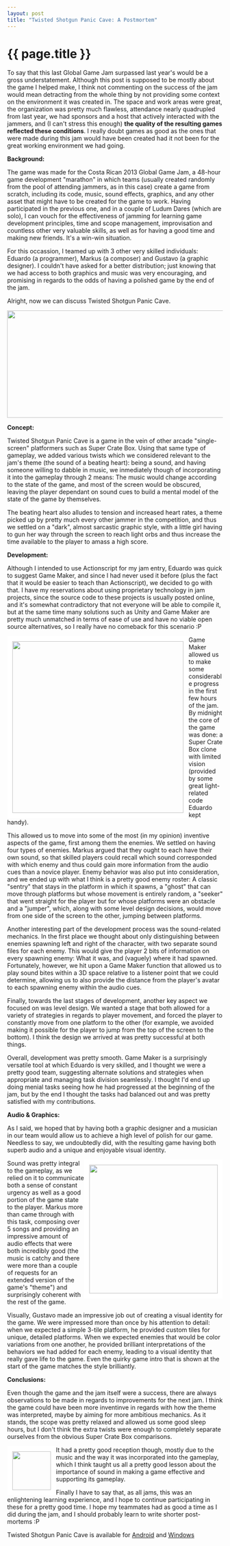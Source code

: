 ```yaml
---
layout: post
title: "Twisted Shotgun Panic Cave: A Postmortem"
---
```


{{ page.title }}
================

To say that this last Global Game Jam surpassed last year's would be a gross understatement. Although this post is supposed to be mostly about the game I helped make, I think not commenting on the success of the jam would mean detracting from the whole thing by not providing some context on the environment it was created in. The space and work areas were great, the organization was pretty much flawless, attendance nearly quadrupled from last year, we had sponsors and a host that actively interacted with the jammers, and (I can't stress this enough) <b>the quality of the resulting games reflected these conditions</b>. I really doubt games as good as the ones that were made during this jam would have been created had it not been for the great working environment we had going.

<strong>Background:</strong>

The game was made for the Costa Rican 2013 Global Game Jam, a 48-hour game development "marathon" in which teams (usually created randomly from the pool of attending jammers, as in this case) create a game from scratch, including its code, music, sound effects, graphics, and any other asset that might have to be created for the game to work. Having participated in the previous one, and in a couple of Ludum Dares (which are solo), I can vouch for the effectiveness of jamming for learning game development principles, time and scope management, improvisation and countless other very valuable skills, as well as for having a good time and making new friends. It's a win-win situation.

For this occassion, I teamed up with 3 other very skilled individuals: Eduardo (a programmer), Markus (a composer) and Gustavo (a graphic designer). I couldn't have asked for a better distribution; just knowing that we had access to both graphics and music was very encouraging, and promising in regards to the odds of having a polished game by the end of the jam.

Alright, now we can discuss Twisted Shotgun Panic Cave.

<center><img src="http://globalgamejam.org/sites/default/files/styles/large/public/screenshots/2013/Funciones.png" alt="" width="510" height="250" /></center>

<strong>Concept:</strong>

Twisted Shotgun Panic Cave is a game in the vein of other arcade "single-screen" platformers such as Super Crate Box. Using that same type of gameplay, we added various twists which we considered relevant to the jam's theme (the sound of a beating heart): being a sound, and having someone willing to dabble in music, we inmediately though of incorporating it into the gameplay through 2 means: The music would change according to the state of the game, and most of the screen would be obscured, leaving the player dependant on sound cues to build a mental model of the state of the game by themselves.

The beating heart also alludes to tension and increased heart rates, a theme picked up by pretty much every other jammer in the competition, and thus we settled on a "dark", almost sarcastic graphic style, with a little girl having to gun her way through the screen to reach light orbs and thus increase the time available to the player to amass a high score.

<strong>Development:</strong>

Although I intended to use Actionscript for my jam entry, Eduardo was quick to suggest Game Maker, and since I had never used it before (plus the fact that it would be easier to teach than Actionscript), we decided to go with that. I have my reservations about using proprietary technology in jam projects, since the source code to these projects is usually posted online, and it's somewhat contradictory that not everyone will be able to compile it, but at the same time many solutions such as Unity and Game Maker are pretty much unmatched in terms of ease of use and have no viable open source alternatives, so I really have no comeback for this scenario :P

<img style="float:left; border:12px solid white" src="http://globalgamejam.org/sites/default/files/styles/large/public/P1271207.JPG" width="400" class="alignleft" />

Game Maker allowed us to make some considerable progress in the first few hours of the jam. By midnight the core of the game was done: a Super Crate Box clone with limited vision (provided by some great light-related code Eduardo kept handy).

This allowed us to move into some of the most (in my opinion) inventive aspects of the game, first among them the enemies. We settled on having four types of enemies. Markus argued that they ought to each have their own sound, so that skilled players could recall which sound corresponded with which enemy and thus could gain more information from the audio cues than a novice player. Enemy behavior was also put into consideration, and we ended up with what I think is a pretty good enemy roster: A classic "sentry" that stays in the platform in which it spawns, a "ghost" that can move through platforms but whose movement is entirely random, a "seeker" that went straight for the player but for whose platforms were an obstacle and a "jumper", which, along with some level design decisions, would move from one side of the screen to the other, jumping between platforms.

Another interesting part of the development process was the sound-related mechanics. In the first place we thought about only distinguishing between enemies spawning left and right of the character, with two separate sound files for each enemy. This would give the player 2 bits of information on every spawning enemy: What it was, and (vaguely) where it had spawned. Fortunately, however, we hit upon a Game Maker function that allowed us to play sound bites within a 3D space relative to a listener point that we could determine, allowing us to also provide the distance from the player's avatar to each spawning enemy within the audio cues.

Finally, towards the last stages of development, another key aspect we focused on was level design. We wanted a stage that both allowed for a variety of strategies in regards to player movement, and forced the player to constantly move from one platform to the other (for example, we avoided making it possible for the player to jump from the top of the screen to the bottom). I think the design we arrived at was pretty successful at both things.

Overall, development was pretty smooth. Game Maker is a surprisingly versatile tool at which Eduardo is very skilled, and I thought we were a pretty good team, suggesting alternate solutions and strategies when appropriate and managing task division seamlessly. I thought I'd end up doing menial tasks seeing how he had progressed at the beginning of the jam, but by the end I thought the tasks had balanced out and was pretty satisfied with my contributions.

<strong>Audio & Graphics:</strong>

As I said, we hoped that by having both a graphic designer and a musician in our team would allow us to achieve a high level of polish for our game. Needless to say, we undoubtedly did, with the resulting game having both superb audio and a unique and enjoyable visual identity. 

<img style="float:right; border:12px solid white" src="http://globalgamejam.org/sites/default/files/styles/large/public/screenshots/2013/screen_3_0.png" width="300" class="alignleft" />

Sound was pretty integral to the gameplay, as we relied on it to communicate both a sense of constant urgency as well as a good portion of the game state to the player. Markus more than came through with this task, composing over 5 songs and providing an impressive amount of audio effects that were both incredibly good (the music is catchy and there were more than a couple of requests for an extended version of the game's "theme") and surprisingly coherent with the rest of the game.

Visually, Gustavo made an impressive job out of creating a visual identity for the game. We were impressed more than once by his attention to detail: when we expected a simple 3-tile platform, he provided custom tiles for unique, detailed platforms. When we expected enemies that would be color variations from one another, he provided brilliant interpretations of the behaviors we had added for each enemy, leading to a visual identity that really gave life to the game. Even the quirky game intro that is shown at the start of the game matches the style brilliantly.

<strong>Conclusions:</strong>

Even though the game and the jam itself were a success, there are always observations to be made in regards to improvements for the next jam. I think the game could have been more inventinve in regards with how the theme was interpreted, maybe by aiming for more ambitious mechanics. As it stands, the scope was pretty relaxed and allowed us some good sleep hours, but I don't think the extra twists were enough to completely separate ourselves from the obvious Super Crate Box comparisons.

<img style="float:left; border:12px solid white" src="http://transformative-step.gesi.org/static/css/images/android.png" width="90" class="alignleft" />

It had a pretty good reception though, mostly due to the music and the way it was incorporated into the gameplay, which I think taught us all a pretty good lesson about the importance of sound in making a game effective and supporting its gameplay.

Finally I have to say that, as all jams, this was an enlightening learning experience, and I hope to continue participating in these for a pretty good time. I hope my teammates had as good a time as I did during the jam, and I should probably learn to write shorter post-mortems :P

Twisted Shotgun Panic Cave is available for [Android](https://play.google.com/store/apps/details?id=com.gamejam.paniccave) and [Windows](http://globalgamejam.org/2013/twisted-shotgun-panic-cave)

